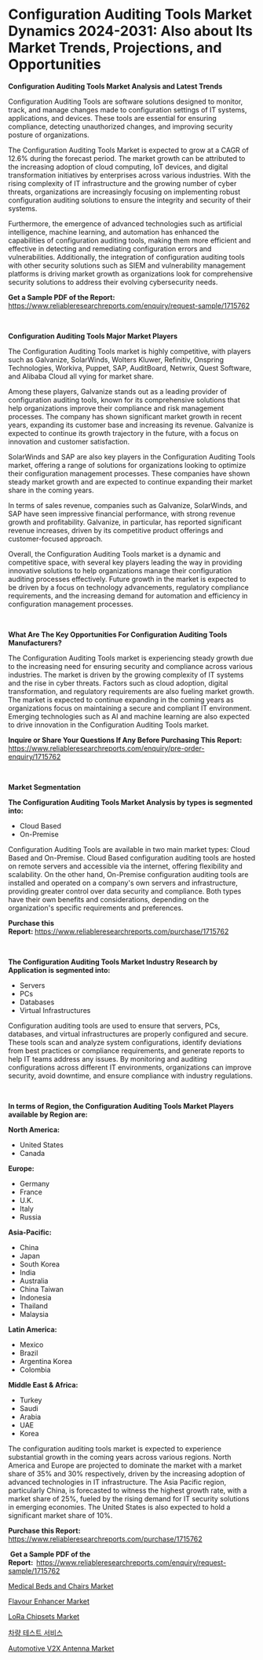 <p><h1>Configuration Auditing Tools Market Dynamics 2024-2031: Also about Its Market Trends, Projections, and Opportunities</h1></p><p><strong>Configuration Auditing Tools Market Analysis and Latest Trends</strong></p>
<p><p>Configuration Auditing Tools are software solutions designed to monitor, track, and manage changes made to configuration settings of IT systems, applications, and devices. These tools are essential for ensuring compliance, detecting unauthorized changes, and improving security posture of organizations.</p><p>The Configuration Auditing Tools Market is expected to grow at a CAGR of 12.6% during the forecast period. The market growth can be attributed to the increasing adoption of cloud computing, IoT devices, and digital transformation initiatives by enterprises across various industries. With the rising complexity of IT infrastructure and the growing number of cyber threats, organizations are increasingly focusing on implementing robust configuration auditing solutions to ensure the integrity and security of their systems.</p><p>Furthermore, the emergence of advanced technologies such as artificial intelligence, machine learning, and automation has enhanced the capabilities of configuration auditing tools, making them more efficient and effective in detecting and remediating configuration errors and vulnerabilities. Additionally, the integration of configuration auditing tools with other security solutions such as SIEM and vulnerability management platforms is driving market growth as organizations look for comprehensive security solutions to address their evolving cybersecurity needs.</p></p>
<p><strong>Get a Sample PDF of the Report:&nbsp;</strong> <a href="https://www.reliableresearchreports.com/enquiry/request-sample/1715762">https://www.reliableresearchreports.com/enquiry/request-sample/1715762</a></p>
<p>&nbsp;</p>
<p><strong>Configuration Auditing Tools Major Market Players</strong></p>
<p><p>The Configuration Auditing Tools market is highly competitive, with players such as Galvanize, SolarWinds, Wolters Kluwer, Refinitiv, Onspring Technologies, Workiva, Puppet, SAP, AuditBoard, Netwrix, Quest Software, and Alibaba Cloud all vying for market share.</p><p>Among these players, Galvanize stands out as a leading provider of configuration auditing tools, known for its comprehensive solutions that help organizations improve their compliance and risk management processes. The company has shown significant market growth in recent years, expanding its customer base and increasing its revenue. Galvanize is expected to continue its growth trajectory in the future, with a focus on innovation and customer satisfaction.</p><p>SolarWinds and SAP are also key players in the Configuration Auditing Tools market, offering a range of solutions for organizations looking to optimize their configuration management processes. These companies have shown steady market growth and are expected to continue expanding their market share in the coming years.</p><p>In terms of sales revenue, companies such as Galvanize, SolarWinds, and SAP have seen impressive financial performance, with strong revenue growth and profitability. Galvanize, in particular, has reported significant revenue increases, driven by its competitive product offerings and customer-focused approach.</p><p>Overall, the Configuration Auditing Tools market is a dynamic and competitive space, with several key players leading the way in providing innovative solutions to help organizations manage their configuration auditing processes effectively. Future growth in the market is expected to be driven by a focus on technology advancements, regulatory compliance requirements, and the increasing demand for automation and efficiency in configuration management processes.</p></p>
<p>&nbsp;</p>
<p><strong>What Are The Key Opportunities For Configuration Auditing Tools Manufacturers?</strong></p>
<p><p>The Configuration Auditing Tools market is experiencing steady growth due to the increasing need for ensuring security and compliance across various industries. The market is driven by the growing complexity of IT systems and the rise in cyber threats. Factors such as cloud adoption, digital transformation, and regulatory requirements are also fueling market growth. The market is expected to continue expanding in the coming years as organizations focus on maintaining a secure and compliant IT environment. Emerging technologies such as AI and machine learning are also expected to drive innovation in the Configuration Auditing Tools market.</p></p>
<p><strong>Inquire or Share Your Questions If Any Before Purchasing This Report:</strong> <a href="https://www.reliableresearchreports.com/enquiry/pre-order-enquiry/1715762">https://www.reliableresearchreports.com/enquiry/pre-order-enquiry/1715762</a></p>
<p>&nbsp;</p>
<p><strong>Market Segmentation</strong></p>
<p><strong>The Configuration Auditing Tools Market Analysis by types is segmented into:</strong></p>
<p><ul><li>Cloud Based</li><li>On-Premise</li></ul></p>
<p><p>Configuration Auditing Tools are available in two main market types: Cloud Based and On-Premise. Cloud Based configuration auditing tools are hosted on remote servers and accessible via the internet, offering flexibility and scalability. On the other hand, On-Premise configuration auditing tools are installed and operated on a company's own servers and infrastructure, providing greater control over data security and compliance. Both types have their own benefits and considerations, depending on the organization's specific requirements and preferences.</p></p>
<p><strong>Purchase this Report:&nbsp;</strong><a href="https://www.reliableresearchreports.com/purchase/1715762">https://www.reliableresearchreports.com/purchase/1715762</a></p>
<p>&nbsp;</p>
<p><strong>The Configuration Auditing Tools Market Industry Research by Application is segmented into:</strong></p>
<p><ul><li>Servers</li><li>PCs</li><li>Databases</li><li>Virtual Infrastructures</li></ul></p>
<p><p>Configuration auditing tools are used to ensure that servers, PCs, databases, and virtual infrastructures are properly configured and secure. These tools scan and analyze system configurations, identify deviations from best practices or compliance requirements, and generate reports to help IT teams address any issues. By monitoring and auditing configurations across different IT environments, organizations can improve security, avoid downtime, and ensure compliance with industry regulations.</p></p>
<p>&nbsp;</p>
<p><strong>In terms of Region, the Configuration Auditing Tools Market Players available by Region are:</strong></p>
<p>
    <p> <strong> North America: </strong>
        <ul>
            <li>United States</li>
            <li>Canada</li>
        </ul>
        </p> 
    <p> <strong> Europe: </strong>
        <ul>
            <li>Germany</li>
            <li>France</li>
            <li>U.K.</li>
            <li>Italy</li>
            <li>Russia</li>
        </ul>
        </p> 
    <p> <strong> Asia-Pacific: </strong>
        <ul>
            <li>China</li>
            <li>Japan</li>
            <li>South Korea</li>
            <li>India</li>
            <li>Australia</li>
            <li>China Taiwan</li>
            <li>Indonesia</li>
            <li>Thailand</li>
            <li>Malaysia</li>
        </ul>
        </p> 
    <p> <strong> Latin America: </strong>
        <ul>
            <li>Mexico</li>
            <li>Brazil</li>
            <li>Argentina Korea</li>
            <li>Colombia</li>
        </ul>
        </p> 
    <p> <strong> Middle East & Africa: </strong>
        <ul>
            <li>Turkey</li>
            <li>Saudi</li>
            <li>Arabia</li>
            <li>UAE</li>
            <li>Korea</li>
        </ul>
    </p>
    </p>
<p><p>The configuration auditing tools market is expected to experience substantial growth in the coming years across various regions. North America and Europe are projected to dominate the market with a market share of 35% and 30% respectively, driven by the increasing adoption of advanced technologies in IT infrastructure. The Asia Pacific region, particularly China, is forecasted to witness the highest growth rate, with a market share of 25%, fueled by the rising demand for IT security solutions in emerging economies. The United States is also expected to hold a significant market share of 10%.</p></p>
<p><strong>Purchase this Report: </strong><a href="https://www.reliableresearchreports.com/purchase/1715762">https://www.reliableresearchreports.com/purchase/1715762</a></p>
<p>&nbsp;<strong>Get a Sample PDF of the Report:&nbsp;&nbsp;</strong><a href="https://www.reliableresearchreports.com/enquiry/request-sample/1715762">https://www.reliableresearchreports.com/enquiry/request-sample/1715762</a></p>
<p><strong></strong></p>
<p><p><a href="https://meowing-lemming-dd3.notion.site/Medical-Beds-and-Chairs-Market-Size-and-Examines-its-Market-Scope-with-a-Primary-Focus-on-Growth-O-e0501b5ec32046a99f3c2140d6cd5b5d">Medical Beds and Chairs Market</a></p><p><a href="https://github.com/angelajermaine/Market-Research-Report-List-2/blob/main/flavour-enhancer-market.md">Flavour Enhancer Market</a></p><p><a href="https://view.publitas.com/reportprime-1/lora-chipsets-market-provides-detailed-segmentation-of-this-market-based-on-type-application-and-region-and-forecast-for-the-period-from-2024-2031/">LoRa Chipsets Market</a></p><p><a href="https://medium.com/@timothychapman46/%EA%B5%90%ED%86%B5%EC%88%98%EB%8B%A8-%EC%8B%9C%ED%97%98-%EC%84%9C%EB%B9%84%EC%8A%A4-%EC%8B%9C%EC%9E%A5-%EC%9C%A0%ED%98%95-%EC%9D%91%EC%9A%A9-%EB%B0%8F-%EC%A7%80%EB%A6%AC%EB%B3%84-%EC%A2%85%ED%95%A9-%ED%8F%89%EA%B0%80-a68f50e6ad21">차량 테스트 서비스</a></p><p><a href="https://view.publitas.com/reportprime-1/automotive-v2x-antenna-market-centers-on-aspects-such-as-market-growth-market-share-market-opportunity-and-projected-forecasts-spanning-from-2024-to-2031/">Automotive V2X Antenna Market</a></p></p>